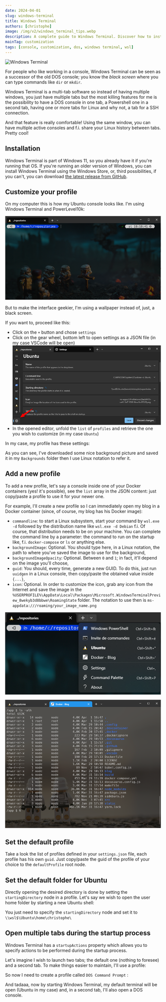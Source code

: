 ```yaml
---
date: 2024-04-01
slug: windows-terminal
title: Windows Terminal
authors: [christophe]
image: /img/v2/windows_terminal_tips.webp
description: A complete guide to Windows Terminal. Discover how to install, customize profiles, use backgrounds, and configure settings for WSL, Docker, and multi-tab startup actions.
mainTag: customization
tags: [console, customization, dos, windows terminal, wsl]
---
```

<!-- cspell:ignore wekyb,bbwe,xmens -->
![Windows Terminal](/img/v2/windows_terminal_tips.webp)

For people who like working in a console, Windows Terminal can be seen as a successor of the old DOS console; you know the *black screen* where you can type commands like `dir` or `mkdir`.

Windows Terminal is a multi-tab software so instead of having multiple windows, you just have multiple tabs but the most killing features for me is the possibility to have a DOS console in one tab, a Powershell one in a second tab, having one or more tabs for Linux and why not, a tab for a SSH connection.

And that feature is really comfortable! Using the same window, you can have multiple active consoles and f.i. share your Linux history between tabs. Pretty cool!

<!-- truncate -->

## Installation

Windows Terminal is part of Windows 11, so you already have it if you're running that OS. If you're running an older version of Windows, you can install Windows Terminal using the Windows Store, or, third possibilities, if you can't, you can download [the latest release from GitHub](https://github.com/microsoft/terminal/releases).

## Customize your profile

On my computer this is how my Ubuntu console looks like. I'm using Windows Terminal and <Link to="/blog/powerlevel10k_sandbox">PowerLevel10k</Link>:

![Windows Terminal with an Ubuntu console](./images/windows_terminal.png)

But to make the interface geekier, I'm using a wallpaper instead of, just, a black screen.

If you want to, proceed like this:

* Click on the `+` button and chose `settings`
* Click on the gear wheel, bottom left to open settings as a JSON file (in my case VSCode will be open)
    ![The gear wheel](./images/gear.png)
* In the opened editor, unfold the `list` of `profiles` and retrieve the one you wish to customize (in my case `Ubuntu`)

In my case, my profile has these settings:

<Snippet filename="settings.json" source="./files/settings.json" />

As you can see, I've downloaded some nice background picture and saved it in my `Backgrounds` folder then I use Linux notation to refer it.

## Add a new profile

To add a new profile, let's say a console inside one of your Docker containers (yes! it's possible), see the `list` array in the JSON content: just copy/paste a profile to use it for your newer one.

For example, I'll create a new profile so I can immediately open my blog in a Docker container (since, of course, my blog has his Docker image):

<Snippet filename="settings.json" source="./files/settings.part2.json" />

<AlertBox variant="note" title="Your settings">

* `commandline`: to start a Linux subsystem, start your command by `wsl.exe -d` followed by the distribution name like `wsl.exe -d Debian` f.i. Of course, that distribution needs to be on your machine. You can complete the command line by a parameter: the command to run on the startup like, f.i. `docker-compose` or `ls` or anything else.
* `backgroundImage`: Optional. You should type here, in a Linux notation, the path to where you've saved the image to use for the background,
* `backgroundImageOpacity`: Optional. Between `0` and `1`; in fact, it'll depend on the image you'll choose,
* `guid`: You should, every time, generate a new GUID. To do this, just run `uuidgen` in a Linux console, then copy/paste the obtained value inside `{...}`,
* `ìcon`: Optional. In order to customize the icon, grab any icon from the Internet and save the image in the `%USERPROFILE%\AppData\Local\Packages\Microsoft.WindowsTerminalPreview_8wekyb3d8bbwe\RoamingState` folder. The notation to use then is `ms-appdata:///roaming/your_image_name.png`

</AlertBox>

![The blog profile](./images/blog.png)

![The blog console](./images/blog_opened.png)

## Set the default profile

Take a look the list of profiles defined in your `settings.json` file, each profile has his own `guid`. Just copy/paste the guid of the profile of your choice to the `defaultProfile` root node.

## Set the default folder for Ubuntu

Directly opening the desired directory is done by setting the `startingDirectory` node in a profile. Let's say we wish to open the user home folder by starting a new Ubuntu shell:

<Snippet filename="settings.json" source="./files/settings.part3.json" />

You just need to specify the `startingDirectory` node and set it to `\\wsl$\Ubuntu\home\christophe\`

## Open multiple tabs during the startup process

Windows Terminal has a `startupActions` property which allows you to specify actions to be performed during the startup process.

Let's imagine I wish to launch two tabs; the default one (nothing to foresee) and a second tab. To make things easier to maintain, I'll use a profile:

<Snippet filename="settings.json" source="./files/settings.part4.json" />

So now I need to create a profile called `DOS Command Prompt` :

<Snippet filename="settings.json" source="./files/settings.part5.json" />

And tadaaa, now by starting Windows Terminal, my default terminal will be open (Ubuntu in my case) and, in a second tab, I'll also open a DOS console.
